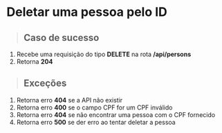 # Deletar uma pessoa pelo ID

> ## Caso de sucesso

1. Recebe uma requisição do tipo **DELETE** na rota **/api/persons**
2. Retorna **204**

> ## Exceções

1. Retorna erro **404** se a API não existir
2. Retorna erro **400** se o campo CPF for um CPF inválido
3. Retorna erro **404** se não encontrar uma pessoa com o CPF fornecido
4. Retorna erro **500** se der erro ao tentar deletar a pessoa